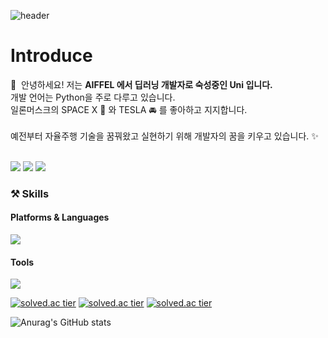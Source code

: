 <!-- 자기소개 하는 문단 -->
![header](https://capsule-render.vercel.app/api?type=egg&color=auto&height=300&section=header&text=Uni1023&fontSize=90)


# Introduce
<p>
  👋&nbsp; 안녕하세요! 저는 <b>AIFFEL 에서 딥러닝 개발자로 숙성중인 Uni 입니다. </b><br/>
  개발 언어는 Python을 주로 다루고 있습니다.<br/>
  일론머스크의 SPACE X 🚀 와 TESLA 🚘 를 좋아하고 지지합니다.
 <br/><br/>
  예전부터 자율주행 기술을 꿈꿔왔고 실현하기 위해 개발자의 꿈을 키우고 있습니다. ✨ <br/><br/>
</p>

<!-- 블로그, 이메일, 인스타그램 등 SNS 넣는 문단 -->
<p>
  <a href="https://velog.io/@uni1023" target="_blank"><img src="https://img.shields.io/badge/Blog-DD0B78?style=flat-square&logo=GitHub%20Sponsors&logoColor=white"/></a>
  <a href="mailto:yoonsy1023@gmail.com" target="_blank"><img src="https://img.shields.io/badge/yoonsy1023@gmail.com-EA4335?style=flat-square&logo=Gmail&logoColor=white"/></a>
  <a href="https://www.instagram.com/unigram_1023/?hl=ko" target="_blank"><img src="https://img.shields.io/badge/unigram_1023-E4405F?style=flat-square&logo=Instagram&logoColor=white"/></a>
</p>

<!-- 테크닉 능력, 플랫폼, 사용 언어 나열하는 문단. -->
### ⚒ Skills
#### Platforms & Languages
<p>
  <img src="https://img.shields.io/badge/Python-3178C6?style=flat-square&logo=TypeScript&logoColor=white"/>
</p>

#### Tools
<p>
  <img src="https://img.shields.io/badge/Git-F05032?style=flat-square&logo=Git&logoColor=white"/>
</p>

<!-- 백준 알고리즘 계급도 -->
[![solved.ac tier](http://mazassumnida.wtf/api/generate_badge?boj={uni1023})](https://solved.ac/{uni1023})
[![solved.ac tier](http://mazassumnida.wtf/api/v2/generate_badge?boj={uni1023})](https://solved.ac/{uni1023})
[![solved.ac tier](http://mazassumnida.wtf/api/mini/generate_badge?boj={uni1023})](https://solved.ac/{uni1023})

<!-- stat 표시 -->
![Anurag's GitHub stats](https://github-readme-stats.vercel.app/api?username=uni1023&show_icons=true&theme=radical)


